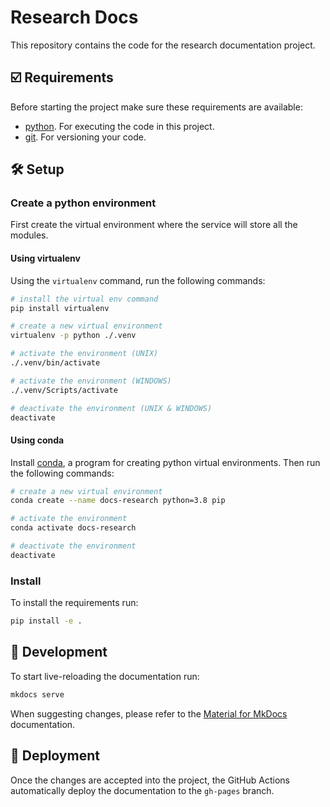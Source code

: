 # Research Docs

This repository contains the code for the research documentation project.

## ☑️ Requirements

Before starting the project make sure these requirements are available:

- [python][python]. For executing the code in this project.
- [git][git]. For versioning your code.

## 🛠️ Setup

### Create a python environment

First create the virtual environment where the service will store all the modules.

#### Using virtualenv

Using the `virtualenv` command, run the following commands:

```bash
# install the virtual env command
pip install virtualenv

# create a new virtual environment
virtualenv -p python ./.venv

# activate the environment (UNIX)
./.venv/bin/activate

# activate the environment (WINDOWS)
./.venv/Scripts/activate

# deactivate the environment (UNIX & WINDOWS)
deactivate
```

#### Using conda

Install [conda][conda], a program for creating python virtual environments. Then run the following commands:

```bash
# create a new virtual environment
conda create --name docs-research python=3.8 pip

# activate the environment
conda activate docs-research

# deactivate the environment
deactivate
```

### Install

To install the requirements run:

```bash
pip install -e .
```

## 🔨 Development

To start live-reloading the documentation run:

```bash
mkdocs serve
```

When suggesting changes, please refer to the [Material for MkDocs] documentation.

## 🚀 Deployment

Once the changes are accepted into the project, the GitHub Actions automatically
deploy the documentation to the `gh-pages` branch.



[python]: https://www.python.org/
[conda]: https://www.anaconda.com/
[git]: https://git-scm.com/

[Material for MkDocs]: https://squidfunk.github.io/mkdocs-material/getting-started/

